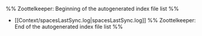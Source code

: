 %% Zoottelkeeper: Beginning of the autogenerated index file list  %%
-  [[Context/spacesLastSync.log|spacesLastSync.log]]
%% Zoottelkeeper: End of the autogenerated index file list  %%
